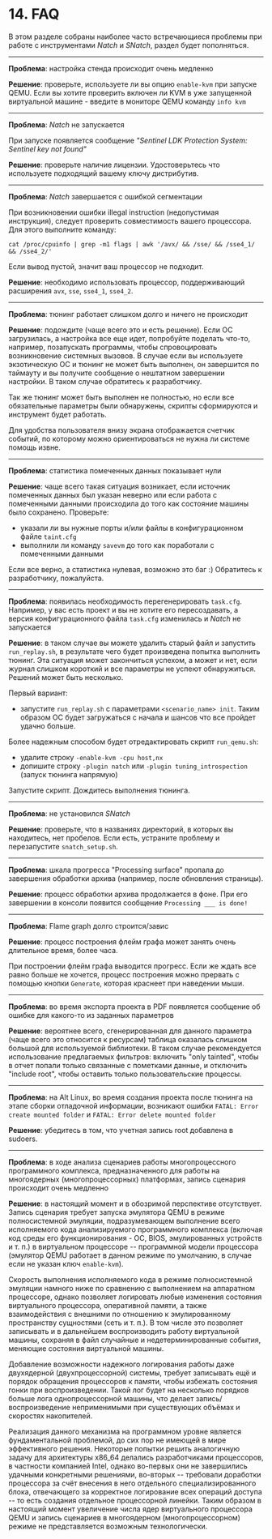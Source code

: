 <div style="page-break-before:always;">
</div>


# <a name="faq"></a>14. FAQ

В этом разделе собраны наиболее часто встречающиеся проблемы при работе с инструментами *Natch* и *SNatch*, раздел будет пополняться.

-----------------------------------------------------------------------------------

**Проблема**: настройка стенда происходит очень медленно

**Решение**: проверьте, используете ли вы опцию `enable-kvm` при запуске QEMU. Если вы хотите проверить включен ли KVM в уже запущенной виртуальной машине - введите в мониторе QEMU команду `info kvm`

-----------------------------------------------------------------------------------

**Проблема**: *Natch* не запускается

При запуске появляется сообщение *"Sentinel LDK Protection System: Sentinel key not found"*

**Решение**: проверьте наличие лицензии. Удостоверьтесь что используете подходящий вашему ключу дистрибутив.

-----------------------------------------------------------------------------------

**Проблема**: *Natch* завершается с ошибкой сегментации

При возникновении ошибки illegal instruction (недопустимая инструкция), следует проверить совместимость
вашего процессора. Для этого выполните команду:

```
cat /proc/cpuinfo | grep -m1 flags | awk '/avx/ && /sse/ && /sse4_1/ && /sse4_2/'
```

Если вывод пустой, значит ваш процессор не подходит.

**Решение**: необходимо использовать процессор, поддерживающий расширения `avx`, `sse`, `sse4_1`, `sse4_2`.

-----------------------------------------------------------------------------------

**Проблема**: тюнинг работает слишком долго и ничего не происходит

**Решение**: подождите (чаще всего это и есть решение). Если ОС загрузилась, а настройка все еще идет, попробуйте поделать что-то, например, позапускать программы,
чтобы спровоцировать возникновение системных вызовов. В случае если вы используете экзотическую ОС и тюнинг не может быть выполнен, он завершится по таймауту
и вы получите сообщение о нештатном завершении настройки. В таком случае обратитесь к разработчику.

Так же тюнинг может быть выполнен не полностью, но если все обязательные параметры были обнаружены, скрипты сформируются и инструмент будет работать.

Для удобства пользователя внизу экрана отображается счетчик событий, по которому можно ориентироваться не нужна ли системе помощь извне.

-----------------------------------------------------------------------------------


**Проблема**: статистика помеченных данных показывает нули

**Решение**: чаще всего такая ситуация возникает, если источник помеченных данных был указан неверно или если работа с помеченными данными происходила до того как состояние машины было сохранено. Проверьте:

- указали ли вы нужные порты и/или файлы в конфигурационном файле `taint.cfg`
- выполнили ли команду `savevm` до того как поработали с помеченными данными

Если все верно, а статистика нулевая, возможно это баг :) Обратитесь к разработчику, пожалуйста.

-----------------------------------------------------------------------------------

**Проблема**: появилась необходимость перегенерировать `task.cfg`. Например, у вас есть проект и вы не хотите его пересоздавать, а версия конфигурационного файла `task.cfg` изменилась и *Natch* не запускается

**Решение**: в таком случае вы можете удалить старый файл и запустить `run_replay.sh`, в результате чего будет произведена попытка выполнить тюнинг. Эта ситуация может закончиться успехом, а может и нет, если журнал слишком короткий и все параметры не успеют обнаружиться. Решений может быть несколько.

Первый вариант:

- запустите `run_replay.sh` с параметрами `<scenario_name> init`. Таким образом ОС будет загружаться с начала и шансов что все пройдет удачно больше.

Более надежным способом будет отредактировать скрипт `run_qemu.sh`:

- удалите строку `-enable-kvm -cpu host,nx`
- допишите строку `-plugin natch` или `-plugin tuning_introspection` (запуск тюнинга напрямую)

Запустите скрипт. Дождитесь выполнения тюнинга.

-----------------------------------------------------------------------------------

**Проблема**: не установился *SNatch*

**Решение**: проверьте, что в названиях директорий, в которых вы находитесь, нет пробелов. Если есть, устраните проблему и перезапустите `snatch_setup.sh`.

-----------------------------------------------------------------------------------

**Проблема**: шкала прогресса "Processing surface" пропала до завершения обработки архива (например, после обновления страницы).

**Решение**: процесс обработки архива продолжается в фоне. При его завершении в консоли появится сообщение `Processing ___ is done!`

-----------------------------------------------------------------------------------

**Проблема**: Flame graph долго строится/завис

**Решение**: процесс построения флейм графа может занять очень длительное время, более часа.

При построении флейм графа выводится прогресс. Если же ждать все равно больше не хочется, процесс построения можно прервать с помощью кнопки `Generate`, которая краснеет при наведении мыши.

-----------------------------------------------------------------------------------

**Проблема**: во время экспорта проекта в PDF появляется сообщение об ошибке для какого-то из заданных параметров

**Решение**: вероятнее всего, сгенерированная для данного параметра (чаще всего это относится к ресурсам) таблица оказалась слишком большой для используемой библиотеки. В таком случае рекомендуется использование предлагаемых фильтров: включить "only tainted", чтобы в отчет попали только связанные с пометками данные, и отключить "include root", чтобы оставить только пользовательские процессы.

-----------------------------------------------------------------------------------

**Проблема**: на  Alt Linux, во время создания проекта после тюнинга на этапе сборки отладочной информации, возникают ошибки `FATAL: Error create mounted folder` и `FATAL: Error delete mounted folder`

**Решение**: убедитесь в том, что учетная запись root добавлена в sudoers.

-----------------------------------------------------------------------------------

**Проблема**: в ходе анализа сценариев работы многопроцессного программного комплекса, предназначенного для работы на многоядерных (многопроцессорных) платформах, запись сценария происходит очень медленно

**Решение**: в настоящий момент и в обозримой перспективе отсутствует. Запись сценария требует запуска эмулятора QEMU в режиме полносистемной эмуляции, подразумевающем выполнение всего исполняемого кода анализируемого программного комплекса (включая код среды его функционирования - ОС, BIOS, эмулированных устройств и т. п.) в виртуальном процессоре -- программной модели процессора (эмулятор QEMU работает в данном режиме по умолчанию, в случае если не указан ключ `enable-kvm`).

Скорость выполнения исполняемого кода в режиме полносистемной эмуляции намного ниже по сравнению с выполнением на аппаратном процессоре, однако позволяет логировать любые изменения состояния виртуального процессора, оперативной памяти, а также взаимодействия с внешними по отношению к эмулированному пространству сущностями (сеть и т. п.). В том числе это позволяет записывать и в дальнейшем воспроизводить работу виртуальной машины,
сохраняя в файл случайные и недетерминированные события, меняющие состояния виртуальной машины.

Добавление возможности надежного логирования работы даже двухядерной (двухпроцессорной) системы,
требует записывать ещё и порядок обращения процессоров к памяти, чтобы избежать состояния гонки при воспроизведении.
Такой лог будет на несколько порядков больше лога однопроцессорной машины, что делает запись/воспроизведение неприменимыми при существующих объёмах
и скоростях накопителей.

Реализация данного механизма на программном уровне является фундаментальной проблемой, до сих пор не имеющей в мире эффективного решения. Некоторые попытки решить аналогичную задачу для архитектуры x86_64 делались разработчиками процессоров, в частности компанией Intel, однако во-первых они не завершились удачными конкретными решениями, во-вторых -- требовали доработки процессора за счёт внесения в него отдельного специализированного блока, отвечающего за корректное логирование всех операций доступа -- то есть создания отдельное процессорной линейки. Таким образом в настоящий момент увеличение числа ядер виртуального процессора QEMU и запись сценариев в многоядерном (многопроцессорном) режиме не представляется возможным технологически.
